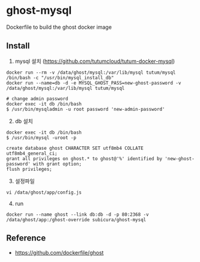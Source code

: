 # ghost-mysql

Dockerfile to build the ghost docker image

## Install

1. mysql 설치 (https://github.com/tutumcloud/tutum-docker-mysql)

```
docker run --rm -v /data/ghost/mysql:/var/lib/mysql tutum/mysql /bin/bash -c "/usr/bin/mysql_install_db"
docker run --name=db -d -e MYSQL_GHOST_PASS=new-ghost-password -v /data/ghost/mysql:/var/lib/mysql tutum/mysql

# change admin password
docker exec -it db /bin/bash
$ /usr/bin/mysqladmin -u root password 'new-admin-password'
```

2. db 설치

```
docker exec -it db /bin/bash
$ /usr/bin/mysql -uroot -p

create database ghost CHARACTER SET utf8mb4 COLLATE utf8mb4_general_ci;
grant all privileges on ghost.* to ghost@'%' identified by 'new-ghost-password' with grant option;
flush privileges;
```

3. 설정파일

```
vi /data/ghost/app/config.js
```

4. run

```
docker run --name ghost --link db:db -d -p 80:2368 -v /data/ghost/app:/ghost-override subicura/ghost-mysql
```

## Reference

- https://github.com/dockerfile/ghost

